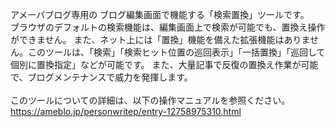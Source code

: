 アメーバブログ専用の ブログ編集画面で機能する「検索置換」ツールです。<br>
ブラウザのデフォルトの検索機能は、編集画面上で検索が可能でも、置換え操作ができません。 また、ネット上には「置換」機能を備えた拡張機能はありません。このツールは、「検索」「検索ヒット位置の巡回表示」「一括置換」「巡回して個別に置換指定」などが可能です。 また、大量記事で反復の置換え作業が可能で、ブログメンテナンスで威力を発揮します。<br>
<br>
このツールについての詳細は、以下の操作マニュアルを参照ください。<br>
https://ameblo.jp/personwritep/entry-12758975310.html

